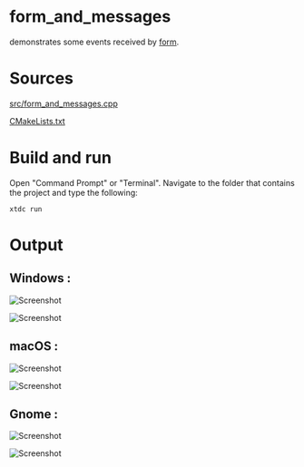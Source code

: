 # form_and_messages

demonstrates some events received by [form](../../../src/xtd_forms/include/xtd/forms/form.hpp).

# Sources

[src/form_and_messages.cpp](src/form_and_messages.cpp)

[CMakeLists.txt](CMakeLists.txt)

# Build and run

Open "Command Prompt" or "Terminal". Navigate to the folder that contains the project and type the following:

```shell
xtdc run
```

# Output

## Windows :

![Screenshot](../../../docs/pictures/examples/form_and_messages_w.png)

![Screenshot](../../../docs/pictures/examples/form_and_messages_wd.png)

## macOS :

![Screenshot](../../../docs/pictures/examples/form_and_messages_m.png)

![Screenshot](../../../docs/pictures/examples/form_and_messages_md.png)

## Gnome :

![Screenshot](../../../docs/pictures/examples/form_and_messages_g.png)

![Screenshot](../../../docs/pictures/examples/form_and_messages_gd.png)
